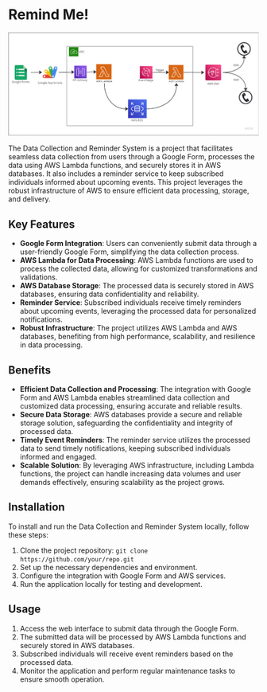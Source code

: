# Remind Me!

![App Architecture](architecture/BirthdayApp.png "Architecture")

The Data Collection and Reminder System is a project that facilitates seamless data collection from users through a Google Form, processes the data using AWS Lambda functions, and securely stores it in AWS databases. It also includes a reminder service to keep subscribed individuals informed about upcoming events. This project leverages the robust infrastructure of AWS to ensure efficient data processing, storage, and delivery.

## Key Features

- **Google Form Integration**: Users can conveniently submit data through a user-friendly Google Form, simplifying the data collection process.
- **AWS Lambda for Data Processing**: AWS Lambda functions are used to process the collected data, allowing for customized transformations and validations.
- **AWS Database Storage**: The processed data is securely stored in AWS databases, ensuring data confidentiality and reliability.
- **Reminder Service**: Subscribed individuals receive timely reminders about upcoming events, leveraging the processed data for personalized notifications.
- **Robust Infrastructure**: The project utilizes AWS Lambda and AWS databases, benefiting from high performance, scalability, and resilience in data processing.

## Benefits

- **Efficient Data Collection and Processing**: The integration with Google Form and AWS Lambda enables streamlined data collection and customized data processing, ensuring accurate and reliable results.
- **Secure Data Storage**: AWS databases provide a secure and reliable storage solution, safeguarding the confidentiality and integrity of processed data.
- **Timely Event Reminders**: The reminder service utilizes the processed data to send timely notifications, keeping subscribed individuals informed and engaged.
- **Scalable Solution**: By leveraging AWS infrastructure, including Lambda functions, the project can handle increasing data volumes and user demands effectively, ensuring scalability as the project grows.

## Installation

To install and run the Data Collection and Reminder System locally, follow these steps:

1. Clone the project repository: `git clone https://github.com/your/repo.git`
2. Set up the necessary dependencies and environment.
3. Configure the integration with Google Form and AWS services.
4. Run the application locally for testing and development.

## Usage

1. Access the web interface to submit data through the Google Form.
2. The submitted data will be processed by AWS Lambda functions and securely stored in AWS databases.
3. Subscribed individuals will receive event reminders based on the processed data.
4. Monitor the application and perform regular maintenance tasks to ensure smooth operation.

